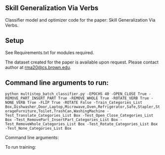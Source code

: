 ## Skill Generalization Via Verbs 
Classifier model and optimizer code for the paper: Skill Generalization Via Verbs.

## Setup 
See Requirements.txt for modules required.

The dataset created for the paper is available upon request. Please contact author at rma20@cs.brown.edu. 

## Command line arguments to run:

`python multistep_batch_classifier.py -EPOCHS 40 -OPEN_CLOSE True -REMOVE_PART_INSERT_PART True -REMOVE_WHOLE True -ROTATE_VERB True -NONE_VERB True -FLIP True -ROTATE False -Train_Categories_List Box,Dishwasher,Door,Laptop,Microwave,Oven,Refrigerator,Safe,Stapler,StorageFurniture,Toilet,TrashCan,WashingMachine -Test_Translate_Categories_List Box -Test_Open_Close_Categories_List Box -Test_RemovePart_InsertPart_Categories_List Box -Test_RemoveWhole_Categories_List Box -Test_Rotate_Categories_List Box -Test_None_Categories_List Box`




Command line arguments: 

To run training: 



